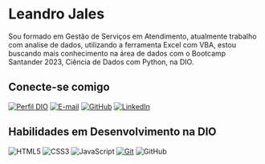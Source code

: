 # Leandro Jales

Sou formado em Gestão de Serviços em Atendimento, atualmente trabalho com analise de dados, utilizando a ferramenta Excel com VBA, estou buscando mais conhecimento na área de dados com o Bootcamp Santander 2023, Ciência de Dados com Python, na DIO.

## Conecte-se comigo

[![Perfil DIO](https://img.shields.io/badge/-Meu%20Perfil%20na%20DIO-30A3DC?style=for-the-badge)](https://web.dio.me/users/leandro_jales/)
[![E-mail](https://img.shields.io/badge/-Email-000?style=for-the-badge&logo=microsoft-outlook&logoColor=E94D5F)](mailto:desenvolvedorjales@yahoo.com)
[![GitHub](https://img.shields.io/badge/GitHub-ec63a1?style=for-the-badge&logo=github&logoColor=fff)](https://github.com/leandrojales2)
[![LinkedIn](https://img.shields.io/badge/-LinkedIn-000?style=for-the-badge&logo=linkedin&logoColor=30A3DC)](https://www.linkedin.com/in/lcjales)

## Habilidades em Desenvolvimento na DIO

![HTML5](https://img.shields.io/badge/HTML5-000?style=for-the-badge&logo=html5) ![CSS3](https://img.shields.io/badge/CSS3-000?style=for-the-badge&logo=css3&logoColor=264CE4) ![JavaScript](https://img.shields.io/badge/JavaScript-323330?style=for-the-badge&logo=javascript&logoColor=F7DF1E) [![Git](https://img.shields.io/badge/Git-ec63a1?style=for-the-badge&logo=git&logoColor=fff)](https://git-scm.com/doc) ![GitHub](https://img.shields.io/badge/GitHub-ec63a1?style=for-the-badge&logo=github&logoColor=fff)  


